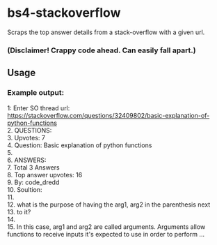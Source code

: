# bs4-stackoverflow
Scraps the top answer details from a stack-overflow with a given url.
### (Disclaimer! Crappy code ahead. Can easily fall apart.)

## Usage
### Example output:
1: Enter SO thread url: https://stackoverflow.com/questions/32409802/basic-explanation-of-python-functions <br>
2. QUESTIONS:<br>
3. Upvotes:  7<br>
4. Question:  Basic explanation of python functions<br>
5.<br>
6. ANSWERS:<br>
7. Total  3 Answers<br>
8. Top answer upvotes: 16<br>
9. By: code_dredd<br>
10. Soultion:<br>
11.<br>
12. what is the purpose of having the arg1, arg2 in the parenthesis next<br>
13.  to it?<br>
14.<br>
15. In this case, arg1 and arg2 are called arguments. Arguments allow functions to receive inputs it's expected to use in order to perform ...<br>
